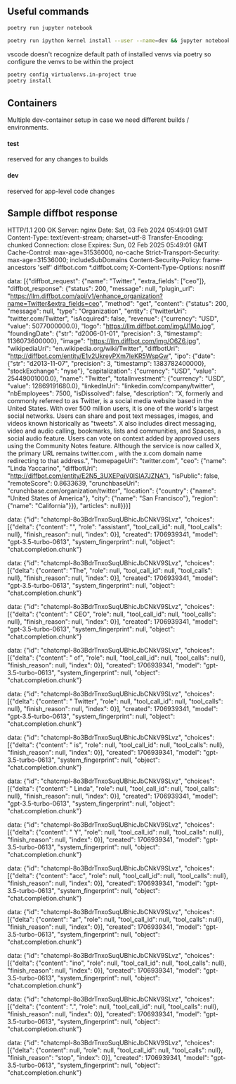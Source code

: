 
## Useful commands
```bash
poetry run jupyter notebook
```

```bash
poetry run ipython kernel install --user --name=dev && jupyter notebook
```

vscode doesn't recognize default path of installed venvs via poetry so configure
the venvs to be within the project
```bash
poetry config virtualenvs.in-project true
poetry install
```

## Containers
Multiple dev-container setup in case we need different builds / environments. 

#### test
reserved for any changes to builds

#### dev
reserved for app-level code changes


## Sample diffbot response
HTTP/1.1 200 OK
Server: nginx
Date: Sat, 03 Feb 2024 05:49:01 GMT
Content-Type: text/event-stream; charset=utf-8
Transfer-Encoding: chunked
Connection: close
Expires: Sun, 02 Feb 2025 05:49:01 GMT
Cache-Control: max-age=31536000, no-cache
Strict-Transport-Security: max-age=31536000; includeSubDomains
Content-Security-Policy: frame-ancestors 'self' diffbot.com *.diffbot.com;
X-Content-Type-Options: nosniff

data: [{"diffbot_request": {"name": "Twitter", "extra_fields": ["ceo"]}, "diffbot_response": {"status": 200, "message": null, "plugin_url": "https://llm.diffbot.com/api/v1/enhance_organization?name=Twitter&extra_fields=ceo", "method": "get", "content": {"status": 200, "message": null, "type": "Organization", "entity": {"twitterUri": "twitter.com/Twitter", "isAcquired": false, "revenue": {"currency": "USD", "value": 5077000000.0}, "logo": "https://llm.diffbot.com/img/J1Mo.jpg", "foundingDate": {"str": "d2006-01-01", "precision": 3, "timestamp": 1136073600000}, "image": "https://llm.diffbot.com/img/O6Z6.jpg", "wikipediaUri": "en.wikipedia.org/wiki/Twitter", "diffbotUri": "http://diffbot.com/entity/E1v2UkreyPXm7leKR5WspGw", "ipo": {"date": {"str": "d2013-11-07", "precision": 3, "timestamp": 1383782400000}, "stockExchange": "nyse"}, "capitalization": {"currency": "USD", "value": 25449001000.0}, "name": "Twitter", "totalInvestment": {"currency": "USD", "value": 12869191680.0}, "linkedInUri": "linkedin.com/company/twitter", "nbEmployees": 7500, "isDissolved": false, "description": "X, formerly and commonly referred to as Twitter, is a social media website based in the United States. With over 500 million users, it is one of the world's largest social networks. Users can share and post text messages, images, and videos known historically as \"tweets\". X also includes direct messaging, video and audio calling, bookmarks, lists and communities, and Spaces, a social audio feature. Users can vote on context added by approved users using the Community Notes feature. Although the service is now called X, the primary URL remains twitter.com , with the x.com domain name redirecting to that address.", "homepageUri": "twitter.com", "ceo": {"name": "Linda Yaccarino", "diffbotUri": "http://diffbot.com/entity/E2N5_3UXEPqiV0lSlA7JZNA"}, "isPublic": false, "remoteScore": 0.8633639, "crunchbaseUri": "crunchbase.com/organization/twitter", "location": {"country": {"name": "United States of America"}, "city": {"name": "San Francisco"}, "region": {"name": "California"}}}, "articles": null}}}]

data: {"id": "chatcmpl-8o3BdrTnxoSuqUBhicJbCNkV9SLvz", "choices": [{"delta": {"content": "", "role": "assistant", "tool_call_id": null, "tool_calls": null}, "finish_reason": null, "index": 0}], "created": 1706939341, "model": "gpt-3.5-turbo-0613", "system_fingerprint": null, "object": "chat.completion.chunk"}

data: {"id": "chatcmpl-8o3BdrTnxoSuqUBhicJbCNkV9SLvz", "choices": [{"delta": {"content": "The", "role": null, "tool_call_id": null, "tool_calls": null}, "finish_reason": null, "index": 0}], "created": 1706939341, "model": "gpt-3.5-turbo-0613", "system_fingerprint": null, "object": "chat.completion.chunk"}

data: {"id": "chatcmpl-8o3BdrTnxoSuqUBhicJbCNkV9SLvz", "choices": [{"delta": {"content": " CEO", "role": null, "tool_call_id": null, "tool_calls": null}, "finish_reason": null, "index": 0}], "created": 1706939341, "model": "gpt-3.5-turbo-0613", "system_fingerprint": null, "object": "chat.completion.chunk"}

data: {"id": "chatcmpl-8o3BdrTnxoSuqUBhicJbCNkV9SLvz", "choices": [{"delta": {"content": " of", "role": null, "tool_call_id": null, "tool_calls": null}, "finish_reason": null, "index": 0}], "created": 1706939341, "model": "gpt-3.5-turbo-0613", "system_fingerprint": null, "object": "chat.completion.chunk"}

data: {"id": "chatcmpl-8o3BdrTnxoSuqUBhicJbCNkV9SLvz", "choices": [{"delta": {"content": " Twitter", "role": null, "tool_call_id": null, "tool_calls": null}, "finish_reason": null, "index": 0}], "created": 1706939341, "model": "gpt-3.5-turbo-0613", "system_fingerprint": null, "object": "chat.completion.chunk"}

data: {"id": "chatcmpl-8o3BdrTnxoSuqUBhicJbCNkV9SLvz", "choices": [{"delta": {"content": " is", "role": null, "tool_call_id": null, "tool_calls": null}, "finish_reason": null, "index": 0}], "created": 1706939341, "model": "gpt-3.5-turbo-0613", "system_fingerprint": null, "object": "chat.completion.chunk"}

data: {"id": "chatcmpl-8o3BdrTnxoSuqUBhicJbCNkV9SLvz", "choices": [{"delta": {"content": " Linda", "role": null, "tool_call_id": null, "tool_calls": null}, "finish_reason": null, "index": 0}], "created": 1706939341, "model": "gpt-3.5-turbo-0613", "system_fingerprint": null, "object": "chat.completion.chunk"}

data: {"id": "chatcmpl-8o3BdrTnxoSuqUBhicJbCNkV9SLvz", "choices": [{"delta": {"content": " Y", "role": null, "tool_call_id": null, "tool_calls": null}, "finish_reason": null, "index": 0}], "created": 1706939341, "model": "gpt-3.5-turbo-0613", "system_fingerprint": null, "object": "chat.completion.chunk"}

data: {"id": "chatcmpl-8o3BdrTnxoSuqUBhicJbCNkV9SLvz", "choices": [{"delta": {"content": "acc", "role": null, "tool_call_id": null, "tool_calls": null}, "finish_reason": null, "index": 0}], "created": 1706939341, "model": "gpt-3.5-turbo-0613", "system_fingerprint": null, "object": "chat.completion.chunk"}

data: {"id": "chatcmpl-8o3BdrTnxoSuqUBhicJbCNkV9SLvz", "choices": [{"delta": {"content": "ar", "role": null, "tool_call_id": null, "tool_calls": null}, "finish_reason": null, "index": 0}], "created": 1706939341, "model": "gpt-3.5-turbo-0613", "system_fingerprint": null, "object": "chat.completion.chunk"}

data: {"id": "chatcmpl-8o3BdrTnxoSuqUBhicJbCNkV9SLvz", "choices": [{"delta": {"content": "ino", "role": null, "tool_call_id": null, "tool_calls": null}, "finish_reason": null, "index": 0}], "created": 1706939341, "model": "gpt-3.5-turbo-0613", "system_fingerprint": null, "object": "chat.completion.chunk"}

data: {"id": "chatcmpl-8o3BdrTnxoSuqUBhicJbCNkV9SLvz", "choices": [{"delta": {"content": ".", "role": null, "tool_call_id": null, "tool_calls": null}, "finish_reason": null, "index": 0}], "created": 1706939341, "model": "gpt-3.5-turbo-0613", "system_fingerprint": null, "object": "chat.completion.chunk"}

data: {"id": "chatcmpl-8o3BdrTnxoSuqUBhicJbCNkV9SLvz", "choices": [{"delta": {"content": null, "role": null, "tool_call_id": null, "tool_calls": null}, "finish_reason": "stop", "index": 0}], "created": 1706939341, "model": "gpt-3.5-turbo-0613", "system_fingerprint": null, "object": "chat.completion.chunk"}

